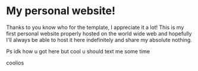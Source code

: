 # My personal website!

Thanks to you know who for the template, I appreciate it a lot! This is my first personal website properly hosted on the world wide web and hopefully I'll always be able to host it here indefinitely and share my absolute nothing.

Ps idk how u got here but cool u should text me some time  

coolios
